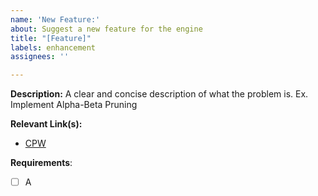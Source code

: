 ```yaml
---
name: 'New Feature:'
about: Suggest a new feature for the engine
title: "[Feature]"
labels: enhancement
assignees: ''

---
```


**Description:**
A clear and concise description of what the problem is. Ex. Implement Alpha-Beta Pruning

**Relevant Link(s):**
- [CPW](https://www.chessprogramming.org/Alpha-Beta)

**Requirements**:
- [ ] A
